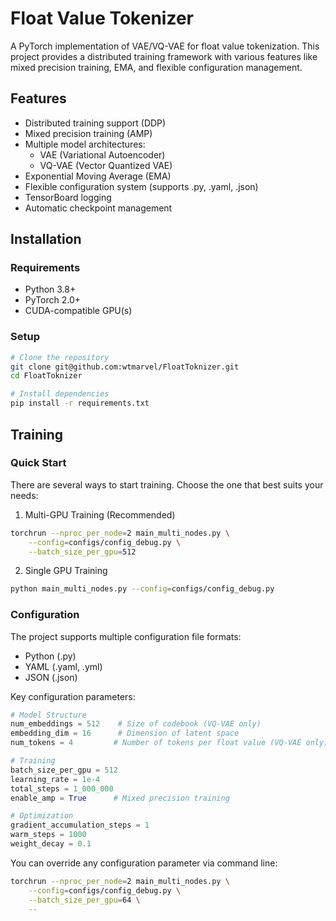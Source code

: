 # Float Value Tokenizer

A PyTorch implementation of VAE/VQ-VAE for float value tokenization. This project provides a distributed training framework with various features like mixed precision training, EMA, and flexible configuration management.

## Features
- Distributed training support (DDP)
- Mixed precision training (AMP)
- Multiple model architectures:
  - VAE (Variational Autoencoder)
  - VQ-VAE (Vector Quantized VAE)
- Exponential Moving Average (EMA)
- Flexible configuration system (supports .py, .yaml, .json)
- TensorBoard logging
- Automatic checkpoint management

## Installation

### Requirements
- Python 3.8+
- PyTorch 2.0+
- CUDA-compatible GPU(s)

### Setup
```bash
# Clone the repository
git clone git@github.com:wtmarvel/FloatToknizer.git
cd FloatToknizer

# Install dependencies
pip install -r requirements.txt
```

## Training

### Quick Start
There are several ways to start training. Choose the one that best suits your needs:

1. Multi-GPU Training (Recommended)
```bash
torchrun --nproc_per_node=2 main_multi_nodes.py \
    --config=configs/config_debug.py \
    --batch_size_per_gpu=512
```

2. Single GPU Training
```bash
python main_multi_nodes.py --config=configs/config_debug.py
```

### Configuration

The project supports multiple configuration file formats:
- Python (.py)
- YAML (.yaml, .yml)
- JSON (.json)

Key configuration parameters:
```python
# Model Structure
num_embeddings = 512    # Size of codebook (VQ-VAE only)
embedding_dim = 16      # Dimension of latent space
num_tokens = 4         # Number of tokens per float value (VQ-VAE only)

# Training
batch_size_per_gpu = 512
learning_rate = 1e-4
total_steps = 1_000_000
enable_amp = True      # Mixed precision training

# Optimization
gradient_accumulation_steps = 1
warm_steps = 1000
weight_decay = 0.1
```

You can override any configuration parameter via command line:
```bash
torchrun --nproc_per_node=2 main_multi_nodes.py \
    --config=configs/config_debug.py \
    --batch_size_per_gpu=64 \
    --
